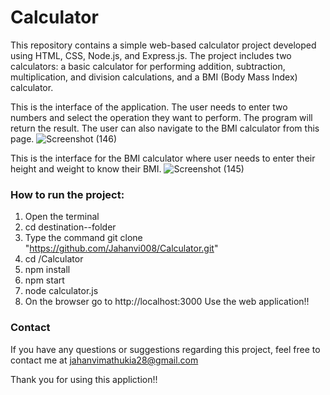 # Calculator
This repository contains a simple web-based calculator project developed using HTML, CSS, Node.js, and Express.js. The project includes two calculators: a basic calculator for performing addition, subtraction, multiplication, and division calculations, and a BMI (Body Mass Index) calculator.

This is the interface of the application. The user needs to enter two numbers and select the operation they want to perform. The program will return the result. The user can also navigate to the BMI calculator from this page.
![Screenshot (146)](https://github.com/Jahanvi008/Calculator/assets/99746840/e828e74c-c32d-41a5-b787-db6e017c3284)

This is the interface for the BMI calculator where user needs to enter their height and weight to know their BMI.
![Screenshot (145)](https://github.com/Jahanvi008/Calculator/assets/99746840/c5503027-4082-492c-98ef-d23ba84b36d4)

### How to run the project:
1. Open the terminal
2. cd destination--folder
3. Type the command git clone "https://github.com/Jahanvi008/Calculator.git"
4. cd /Calculator
5. npm install
6. npm start
7. node calculator.js
8. On the browser go to http://localhost:3000
Use the web application!!

### Contact
If you have any questions or suggestions regarding this project, feel free to contact me at jahanvimathukia28@gmail.com

Thank you for using this appliction!!



